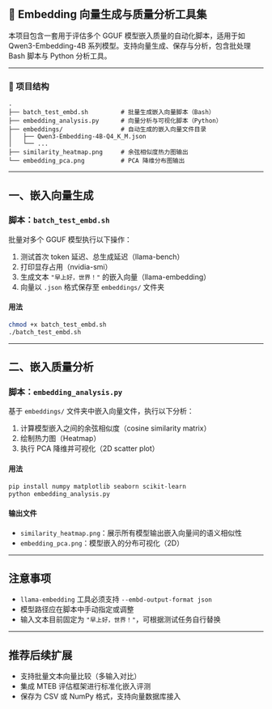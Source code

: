 ## 📘 Embedding 向量生成与质量分析工具集

本项目包含一套用于评估多个 GGUF 模型嵌入质量的自动化脚本，适用于如 Qwen3-Embedding-4B 系列模型。支持向量生成、保存与分析，包含批处理 Bash 脚本与 Python 分析工具。

---

### 📁 项目结构

```
.
├── batch_test_embd.sh         # 批量生成嵌入向量脚本（Bash）
├── embedding_analysis.py      # 向量分析与可视化脚本（Python）
├── embeddings/                # 自动生成的嵌入向量文件目录
│   ├── Qwen3-Embedding-4B-Q4_K_M.json
│   └── ...
├── similarity_heatmap.png     # 余弦相似度热力图输出
└── embedding_pca.png          # PCA 降维分布图输出
```

---

## 一、嵌入向量生成

### 脚本：`batch_test_embd.sh`

批量对多个 GGUF 模型执行以下操作：

1. 测试首次 token 延迟、总生成延迟（llama-bench）
2. 打印显存占用（nvidia-smi）
3. 生成文本 `"早上好，世界！"` 的嵌入向量（llama-embedding）
4. 向量以 `.json` 格式保存至 `embeddings/` 文件夹

#### 用法

```bash
chmod +x batch_test_embd.sh
./batch_test_embd.sh
```

---

##  二、嵌入质量分析

### 脚本：`embedding_analysis.py`

基于 `embeddings/` 文件夹中嵌入向量文件，执行以下分析：

1. 计算模型嵌入之间的余弦相似度（cosine similarity matrix）
2. 绘制热力图（Heatmap）
3. 执行 PCA 降维并可视化（2D scatter plot）

#### 用法

```bash
pip install numpy matplotlib seaborn scikit-learn
python embedding_analysis.py
```

#### 输出文件

- `similarity_heatmap.png`：展示所有模型输出嵌入向量间的语义相似性
- `embedding_pca.png`：模型嵌入的分布可视化（2D）

---

##  注意事项

- `llama-embedding` 工具必须支持 `--embd-output-format json`
- 模型路径应在脚本中手动指定或调整
- 输入文本目前固定为 `"早上好，世界！"`，可根据测试任务自行替换

---

##  推荐后续扩展

- 支持批量文本向量比较（多输入对比）
- 集成 MTEB 评估框架进行标准化嵌入评测
- 保存为 CSV 或 NumPy 格式，支持向量数据库接入
